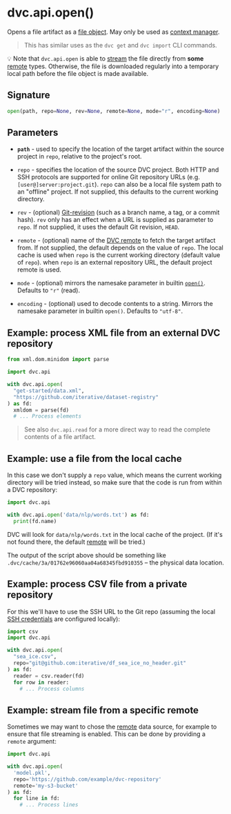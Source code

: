 # dvc.api.open()

Opens a file <abbr>artifact</abbr> as a
[file object](https://docs.python.org/3/glossary.html#term-file-object). May
only be used as
[context manager](https://www.python.org/dev/peps/pep-0343/#context-managers-in-the-standard-library).

> This has similar uses as the `dvc get` and `dvc import` CLI commands.

💡 Note that `dvc.api.open` is able to
[stream](https://docs.python.org/3/library/io.html) the file directly from
**some** [remote](/doc/command-reference/remote) types. Otherwise, the file is
downloaded regularly into a temporary local path before the file object is made
available.

## Signature

```py
open(path, repo=None, rev=None, remote=None, mode="r", encoding=None)
```

## Parameters

- **`path`** - used to specify the location of the target artifact within the
  source project in `repo`, relative to the project's root.

- `repo` - specifies the location of the source DVC project. Both HTTP and SSH
  protocols are supported for online Git repository URLs (e.g.
  `[user@]server:project.git`). `repo` can also be a local file system path to
  an "offline" project. If not supplied, this defaults to the current working
  directory.

- `rev` - (optional)
  [Git-revision](https://git-scm.com/book/en/v2/Git-Internals-Git-References)
  (such as a branch name, a tag, or a commit hash). `rev` only has an effect
  when a URL is supplied as parameter to `repo`. If not supplied, it uses the
  default Git revision, `HEAD`.

- `remote` - (optional) name of the [DVC remote](/doc/command-reference/remote)
  to fetch the target artifact from. If not supplied, the default depends on the
  value of `repo`. The local cache is used when `repo` is the current working
  directory (default value of `repo`). when `repo` is an external repository
  URL, the default project remote is used.

- `mode` - (optional) mirrors the namesake parameter in builtin
  [`open()`](https://docs.python.org/3/library/functions.html#open). Defaults to
  `"r"` (read).

- `encoding` - (optional) used to decode contents to a string. Mirrors the
  namesake parameter in builtin `open()`. Defaults to `"utf-8"`.

## Example: process XML file from an external DVC repository

```py
from xml.dom.minidom import parse

import dvc.api

with dvc.api.open(
  "get-started/data.xml",
  "https://github.com/iterative/dataset-registry"
) as fd:
  xmldom = parse(fd)
  # ... Process elements
```

> See also `dvc.api.read` for a more direct way to read the complete contents of
> a file <abbr>artifact</abbr>.

## Example: use a file from the local cache

In this case we don't supply a `repo` value, which means the current working
directory will be tried instead, so make sure that the code is run from within a
<abbr>DVC repository</abbr>:

```py
import dvc.api

with dvc.api.open('data/nlp/words.txt') as fd:
  print(fd.name)
```

DVC will look for `data/nlp/words.txt` in the local cache of the
<abbr>project</abbr>. (If it's not found there, the default
[remote](/doc/command-reference/remote) will be tried.)

The output of the script above should be something like
`.dvc/cache/3a/01762e96060aa04a68345fbd910355` – the physical data location.

## Example: process CSV file from a private repository

For this we'll have to use the SSH URL to the Git repo (assuming the local
[SSH credentials](https://help.github.com/en/github/authenticating-to-github/connecting-to-github-with-ssh)
are configured locally):

```py
import csv
import dvc.api

with dvc.api.open(
  "sea_ice.csv",
  repo="git@github.com:iterative/df_sea_ice_no_header.git"
) as fd:
  reader = csv.reader(fd)
  for row in reader:
    # ... Process columns
```

## Example: stream file from a specific remote

Sometimes we may want to chose the [remote](/doc/command-reference/remote) data
source, for example to ensure that file streaming is enabled. This can be done
by providing a `remote` argument:

```py
import dvc.api

with dvc.api.open(
  'model.pkl',
  repo='https://github.com/example/dvc-repository'
  remote='my-s3-bucket'
) as fd:
  for line in fd:
    # ... Process lines
```
